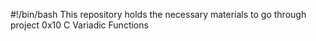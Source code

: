 #!/bin/bash
This repository holds the necessary materials to go through project 0x10 C Variadic Functions
